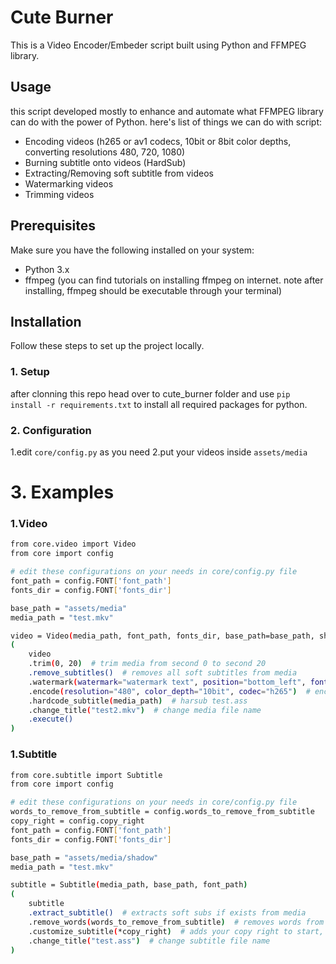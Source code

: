 # Cute Burner

This is a Video Encoder/Embeder script built using Python and FFMPEG library.

## Usage

this script developed mostly to enhance and automate what FFMPEG library can do with the power of Python. 
here's list of things we can do with script:
- Encoding videos (h265 or av1 codecs, 10bit or 8bit color depths, converting resolutions 480, 720, 1080)
- Burning subtitle onto videos (HardSub)
- Extracting/Removing soft subtitle from videos
- Watermarking videos
- Trimming videos

## Prerequisites

Make sure you have the following installed on your system:

- Python 3.x
- ffmpeg (you can find tutorials on installing ffmpeg on internet. note after installing, ffmpeg should be executable through your terminal)

## Installation

Follow these steps to set up the project locally.

### 1. Setup

after clonning this repo head over to cute_burner folder and use `pip install -r requirements.txt` to install all required packages for python.

### 2. Configuration
1.edit `core/config.py` as you need
2.put your videos inside `assets/media`

# 3. Examples
### 1.Video
```bash
from core.video import Video
from core import config

# edit these configurations on your needs in core/config.py file
font_path = config.FONT['font_path']
fonts_dir = config.FONT['fonts_dir']

base_path = "assets/media"
media_path = "test.mkv"

video = Video(media_path, font_path, fonts_dir, base_path=base_path, show_log=True)
(
    video
    .trim(0, 20)  # trim media from second 0 to second 20
    .remove_subtitles()  # removes all soft subtitles from media
    .watermark(watermark="watermark text", position="bottom_left", font_size=16, timing=15)  # watermarks at position bottom left for first 15 seconds
    .encode(resolution="480", color_depth="10bit", codec="h265")  # encode at 480 resolution, 10bit color depth and h265 codec
    .hardcode_subtitle(media_path)  # harsub test.ass
    .change_title("test2.mkv")  # change media file name
    .execute()
)
```

### 1.Subtitle
```bash
from core.subtitle import Subtitle
from core import config

# edit these configurations on your needs in core/config.py file
words_to_remove_from_subtitle = config.words_to_remove_from_subtitle
copy_right = config.copy_right
font_path = config.FONT['font_path']
fonts_dir = config.FONT['fonts_dir']

base_path = "assets/media/shadow"
media_path = "test.mkv"

subtitle = Subtitle(media_path, base_path, font_path)
(
    subtitle
    .extract_subtitle()  # extracts soft subs if exists from media
    .remove_words(words_to_remove_from_subtitle)  # removes words from subtitle dialogues
    .customize_subtitle(*copy_right)  # adds your copy right to start, middle and end of video
    .change_title("test.ass")  # change subtitle file name
)
```
